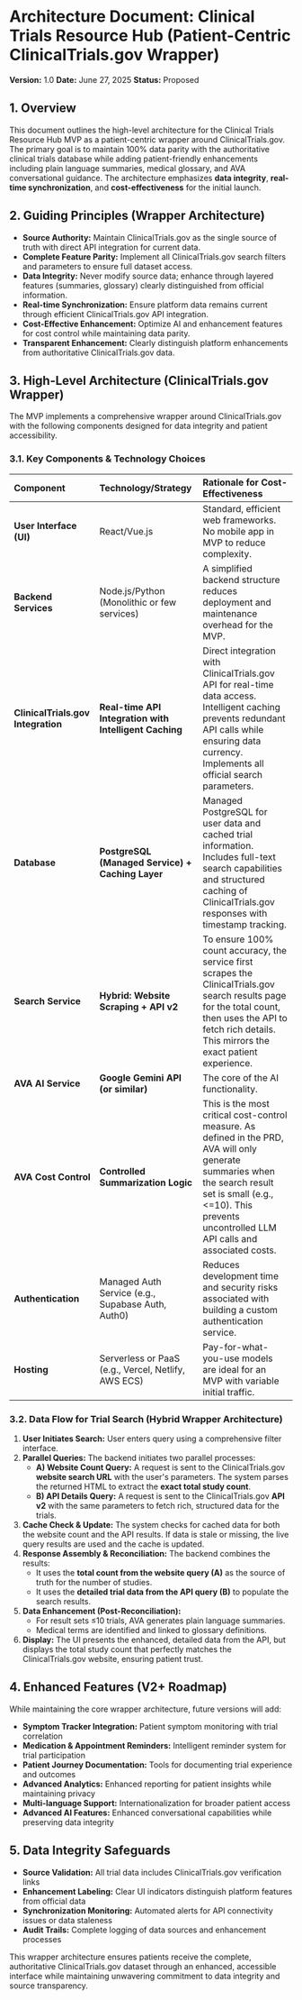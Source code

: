 # Architecture Document: Clinical Trials Resource Hub (Patient-Centric ClinicalTrials.gov Wrapper)

**Version:** 1.0
**Date:** June 27, 2025
**Status:** Proposed

## 1. Overview

This document outlines the high-level architecture for the Clinical Trials Resource Hub MVP as a patient-centric wrapper around ClinicalTrials.gov. The primary goal is to maintain 100% data parity with the authoritative clinical trials database while adding patient-friendly enhancements including plain language summaries, medical glossary, and AVA conversational guidance. The architecture emphasizes **data integrity**, **real-time synchronization**, and **cost-effectiveness** for the initial launch.

## 2. Guiding Principles (Wrapper Architecture)

*   **Source Authority:** Maintain ClinicalTrials.gov as the single source of truth with direct API integration for current data.
*   **Complete Feature Parity:** Implement all ClinicalTrials.gov search filters and parameters to ensure full dataset access.
*   **Data Integrity:** Never modify source data; enhance through layered features (summaries, glossary) clearly distinguished from official information.
*   **Real-time Synchronization:** Ensure platform data remains current through efficient ClinicalTrials.gov API integration.
*   **Cost-Effective Enhancement:** Optimize AI and enhancement features for cost control while maintaining data parity.
*   **Transparent Enhancement:** Clearly distinguish platform enhancements from authoritative ClinicalTrials.gov data.

## 3. High-Level Architecture (ClinicalTrials.gov Wrapper)

The MVP implements a comprehensive wrapper around ClinicalTrials.gov with the following components designed for data integrity and patient accessibility.

### 3.1. Key Components & Technology Choices

| Component | Technology/Strategy | Rationale for Cost-Effectiveness |
| :--- | :--- | :--- |
| **User Interface (UI)** | React/Vue.js | Standard, efficient web frameworks. No mobile app in MVP to reduce complexity. |
| **Backend Services** | Node.js/Python (Monolithic or few services) | A simplified backend structure reduces deployment and maintenance overhead for the MVP. |
| **ClinicalTrials.gov Integration** | **Real-time API Integration with Intelligent Caching** | Direct integration with ClinicalTrials.gov API for real-time data access. Intelligent caching prevents redundant API calls while ensuring data currency. Implements all official search parameters. |
| **Database** | **PostgreSQL (Managed Service) + Caching Layer** | Managed PostgreSQL for user data and cached trial information. Includes full-text search capabilities and structured caching of ClinicalTrials.gov responses with timestamp tracking. |
| **Search Service** | **Hybrid: Website Scraping + API v2** | To ensure 100% count accuracy, the service first scrapes the ClinicalTrials.gov search results page for the total count, then uses the API to fetch rich details. This mirrors the exact patient experience. |
| **AVA AI Service** | **Google Gemini API (or similar)** | The core of the AI functionality. |
| **AVA Cost Control** | **Controlled Summarization Logic** | This is the most critical cost-control measure. As defined in the PRD, AVA will only generate summaries when the search result set is small (e.g., <=10). This prevents uncontrolled LLM API calls and associated costs. |
| **Authentication** | Managed Auth Service (e.g., Supabase Auth, Auth0) | Reduces development time and security risks associated with building a custom authentication service. |
| **Hosting** | Serverless or PaaS (e.g., Vercel, Netlify, AWS ECS) | Pay-for-what-you-use models are ideal for an MVP with variable initial traffic. |

### 3.2. Data Flow for Trial Search (Hybrid Wrapper Architecture)

1.  **User Initiates Search:** User enters query using a comprehensive filter interface.
2.  **Parallel Queries:** The backend initiates two parallel processes:
    *   **A) Website Count Query:** A request is sent to the ClinicalTrials.gov **website search URL** with the user's parameters. The system parses the returned HTML to extract the **exact total study count**.
    *   **B) API Details Query:** A request is sent to the ClinicalTrials.gov **API v2** with the same parameters to fetch rich, structured data for the trials.
3.  **Cache Check & Update:** The system checks for cached data for both the website count and the API results. If data is stale or missing, the live query results are used and the cache is updated.
4.  **Response Assembly & Reconciliation:** The backend combines the results:
    *   It uses the **total count from the website query (A)** as the source of truth for the number of studies.
    *   It uses the **detailed trial data from the API query (B)** to populate the search results.
5.  **Data Enhancement (Post-Reconciliation):**
    *   For result sets ≤10 trials, AVA generates plain language summaries.
    *   Medical terms are identified and linked to glossary definitions.
6.  **Display:** The UI presents the enhanced, detailed data from the API, but displays the total study count that perfectly matches the ClinicalTrials.gov website, ensuring patient trust.

## 4. Enhanced Features (V2+ Roadmap)

While maintaining the core wrapper architecture, future versions will add:
*   **Symptom Tracker Integration:** Patient symptom monitoring with trial correlation
*   **Medication & Appointment Reminders:** Intelligent reminder system for trial participation
*   **Patient Journey Documentation:** Tools for documenting trial experience and outcomes
*   **Advanced Analytics:** Enhanced reporting for patient insights while maintaining privacy
*   **Multi-language Support:** Internationalization for broader patient access
*   **Advanced AI Features:** Enhanced conversational capabilities while preserving data integrity

## 5. Data Integrity Safeguards

*   **Source Validation:** All trial data includes ClinicalTrials.gov verification links
*   **Enhancement Labeling:** Clear UI indicators distinguish platform features from official data
*   **Synchronization Monitoring:** Automated alerts for API connectivity issues or data staleness
*   **Audit Trails:** Complete logging of data sources and enhancement processes

This wrapper architecture ensures patients receive the complete, authoritative ClinicalTrials.gov dataset through an enhanced, accessible interface while maintaining unwavering commitment to data integrity and source transparency.